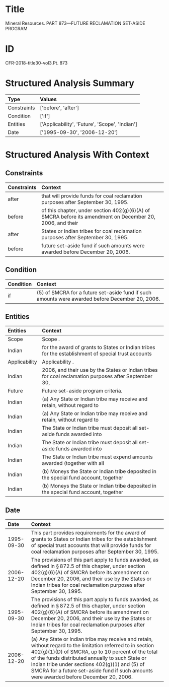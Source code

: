 # Title

 Mineral Resources. PART 873—FUTURE RECLAMATION SET-ASIDE PROGRAM


# ID

 CFR-2018-title30-vol3.Pt. 873


# Structured Analysis Summary

| Type        | Values                                         |
|:------------|:-----------------------------------------------|
| Constraints | ['before', 'after']                            |
| Condition   | ['if']                                         |
| Entities    | ['Applicability', 'Future', 'Scope', 'Indian'] |
| Date        | ['1995-09-30', '2006-12-20']                   |


# Structured Analysis With Context

 


## Constraints

| Constraints   | Context                                                                                                   |
|:--------------|:----------------------------------------------------------------------------------------------------------|
| after         | that will provide funds for coal reclamation purposes after  September 30, 1995.                          |
| before        | of this chapter, under section 402(g)(6)(A) of SMCRA before its amendment on December 20, 2006, and their |
| after         | States or Indian tribes for coal reclamation purposes after  September 30, 1995.                          |
| before        | future set-aside fund if such amounts were awarded before  December 20, 2006.                             |


## Condition

| Condition   | Context                                                                                          |
|:------------|:-------------------------------------------------------------------------------------------------|
| if          | (5) of SMCRA for a future set-aside fund if  such amounts were awarded before December 20, 2006. |


## Entities

| Entities      | Context                                                                                              |
|:--------------|:-----------------------------------------------------------------------------------------------------|
| Scope         | Scope .                                                                                              |
| Indian        | for the award of grants to States or Indian tribes for the establishment of special trust accounts   |
| Applicability | Applicability .                                                                                      |
| Indian        | 2006, and their use by the States or Indian tribes for coal reclamation purposes after September 30, |
| Future        | Future  set-aside program criteria.                                                                  |
| Indian        | (a) Any State or  Indian tribe may receive and retain, without regard to                             |
| Indian        | (a) Any State or  Indian tribe may receive and retain, without regard to                             |
| Indian        | The State or  Indian tribe must deposit all set-aside funds awarded into                             |
| Indian        | The State or  Indian tribe must deposit all set-aside funds awarded into                             |
| Indian        | The State or  Indian tribe must expend amounts awarded (together with all                            |
| Indian        | (b) Moneys the State or  Indian tribe deposited in the special fund account, together                |
| Indian        | (b) Moneys the State or  Indian tribe deposited in the special fund account, together                |


## Date

| Date       | Context                                                                                                                                                                                                                                                                                                                                                         |
|:-----------|:----------------------------------------------------------------------------------------------------------------------------------------------------------------------------------------------------------------------------------------------------------------------------------------------------------------------------------------------------------------|
| 1995-09-30 | This part provides requirements for the award of grants to States or Indian tribes for the establishment of special trust accounts that will provide funds for coal reclamation purposes after September 30, 1995.                                                                                                                                              |
| 2006-12-20 | The provisions of this part apply to funds awarded, as defined in &#167;&#8201;872.5 of this chapter, under section 402(g)(6)(A) of SMCRA before its amendment on December 20, 2006, and their use by the States or Indian tribes for coal reclamation purposes after September 30, 1995.                                                                       |
| 1995-09-30 | The provisions of this part apply to funds awarded, as defined in &#167;&#8201;872.5 of this chapter, under section 402(g)(6)(A) of SMCRA before its amendment on December 20, 2006, and their use by the States or Indian tribes for coal reclamation purposes after September 30, 1995.                                                                       |
| 2006-12-20 | (a) Any State or Indian tribe may receive and retain, without regard to the limitation referred to in section 402(g)(1)(D) of SMCRA, up to 10 percent of the total of the funds distributed annually to such State or Indian tribe under sections 402(g)(1) and (5) of SMCRA for a future set-aside fund if such amounts were awarded before December 20, 2006. |


